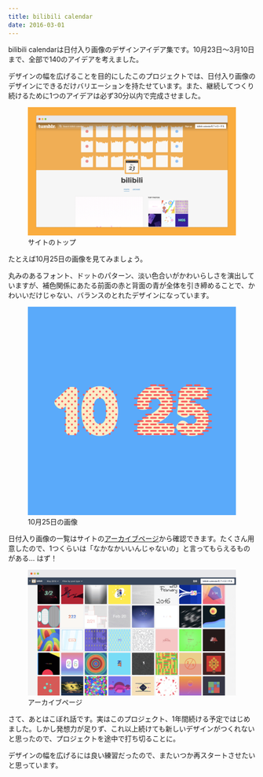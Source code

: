 ```yaml
---
title: bilibili calendar
date: 2016-03-01
---
```


<p>bilibili calendarは日付入り画像のデザインアイデア集です。10月23日〜3月10日まで、全部で140のアイデアを考えました。</p>
<p>デザインの幅を広げることを目的にしたこのプロジェクトでは、日付入り画像のデザインにできるだけバリエーションを持たせています。また、継続してつくり続けるために1つのアイデアは必ず30分以内で完成させました。</p>
<figure class="figure">
  <div class="figure__image"><img alt="" class="figure__image__src" src="./2016-03-01-bilibili-calendar/site.png"></div>
  <figcaption class="figure__caption">サイトのトップ</figcaption>
</figure>
<p>たとえば10月25日の画像を見てみましょう。</p>
<p>丸みのあるフォント、ドットのパターン、淡い色合いがかわいらしさを演出していますが、補色関係にあたる前面の赤と背面の青が全体を引き締めることで、かわいいだけじゃない、バランスのとれたデザインになっています。</p>
<figure class="figure">
  <div class="figure__image--skelton"><img alt="" class="figure__image__src" src="./2016-03-01-bilibili-calendar/date.png"></div>
  <figcaption class="figure__caption">10月25日の画像</figcaption>
</figure>
<p>日付入り画像の一覧はサイトの<a href="https://bilibili-calendar.tumblr.com/archive">アーカイブページ</a>から確認できます。たくさん用意したので、1つくらいは「なかなかいいんじゃないの」と言ってもらえるものがある... はず！</p>
<figure class="figure">
  <div class="figure__image"><img alt="" class="figure__image__src" src="./2016-03-01-bilibili-calendar/site-archive.png"></div>
  <figcaption class="figure__caption">アーカイブページ</figcaption>
</figure>
<p>さて、あとはこぼれ話です。実はこのプロジェクト、1年間続ける予定ではじめました。しかし発想力が足りず、これ以上続けても新しいデザインがつくれないと思ったので、プロジェクトを途中で打ち切ることに。</p>
<p>デザインの幅を広げるには良い練習だったので、またいつか再スタートさせたいと思っています。</p>
